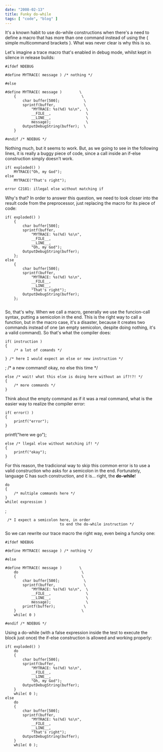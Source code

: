 ```yaml
---
date: "2008-02-13"
title: Funky do-while
tags: [ "code", "blog" ]
---
```

It's a known habit to use do-while constructions when there's a need to define a macro that has more than one command instead of using the { simple multicommand brackets }. What was never clear is why this is so.

Let's imagine a trace macro that's enabled in debug mode, whilst kept in silence in release builds:

```
#ifdef NDEBUG

#define MYTRACE( message ) /* nothing */

#else

#define MYTRACE( message )        \
	{                              \
		char buffer[500];           \
		sprintf(buffer,             \
			"MYTRACE: %s(%d) %s\n",  \
			__FILE__,                \
			__LINE__,                \
			message);                \
		OutputDebugString(buffer);  \
	}

#endif /* NDEBUG */ 

```

Nothing much, but it seems to work. But, as we going to see in the following lines, it is really a buggy piece of code, since a call inside an if-else construction simply doesn't work.

```
if( exploded() )
	MYTRACE("Oh, my God");
else
	MYTRACE("That's right"); 

```

    
    error C2181: illegal else without matching if

Why's that? In order to answer this question, we need to look closer into the result code from the preprocessor, just replacing the macro for its piece of code:

```
if( exploded() )
	{
		char buffer[500];
		sprintf(buffer,
			"MYTRACE: %s(%d) %s\n",
			__FILE__,
			__LINE__,
			"Oh, my God");
		OutputDebugString(buffer);
	};
else
	{
		char buffer[500];
		sprintf(buffer,
			"MYTRACE: %s(%d) %s\n",
			__FILE__,
			__LINE__,
			"That's right");
		OutputDebugString(buffer);
	};
 

```

So, that's why. When we call a macro, generally we use the funcion-call syntax, putting a semicolon in the end. This is the right way to call a function, but in the macro case, it's a disaster, because it creates two commands instead of one (an empty semicolon, despite doing nothing, it's a valid command). So that's what the compiler does:

    
    if( instruction )
    {
        /* a lot of comands */
    
    } /* here I would expect an else or new instruction */

; /* a new command! okay, no else this time */

    
    else /* wait! what this else is doing here without an if?!?! */
    {
        /* more commands */
    }

Think about the empty command as if it was a real command, what is the easier way to realize the compiler error:

    
    if( error() )
    {
        printf("error");
    }

printf("here we go");

    
    else /* llegal else without matching if! */
    {
        printf("okay");
    }

For this reason, the tradicional way to skip this common error is to use a valid construction who asks for a semicolon in the end. Fortunately, language C has such construction, and it is... right, the **do-while**!

    
    do
    {
        /* multiple commands here */
    }
    while( expression )

;

    
     /* I expect a semicolon here, in order
                             to end the do-while instruction */

So we can rewrite our trace macro the right way, even being a funcky one:

```
#ifdef NDEBUG

#define MYTRACE( message ) /* nothing */

#else

#define MYTRACE( message )        \
	do                             \
	{                              \
		char buffer[500];           \
		sprintf(buffer,             \
			"MYTRACE: %s(%d) %s\n",  \
			__FILE__,                \
			__LINE__,                \
			message);                \
		printf(buffer);             \
	}                              \
	while( 0 )

#endif /* NDEBUG */ 

```

Using a do-while (with a false expression inside the test to execute the block just once) the if-else construction is allowed and working properly:

```
if( exploded() )
	do
	{
		char buffer[500];
		sprintf(buffer,
			"MYTRACE: %s(%d) %s\n",
			__FILE__,
			__LINE__,
			"Oh, my God");
		OutputDebugString(buffer);
	}
	while( 0 );
else
	do
	{
		char buffer[500];
		sprintf(buffer,
			"MYTRACE: %s(%d) %s\n",
			__FILE__,
			__LINE__,
			"That's right");
		OutputDebugString(buffer);
	}
	while( 0 );
 

```

